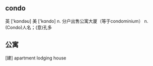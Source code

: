 condo 
-----
 英  ['kɒndəʊ]   美  ['kɑndo]
n. 分户出售公寓大厦（等于condominium）
n. (Condo)人名；(意)孔多


公寓 
-----
[建] apartment
lodging house
